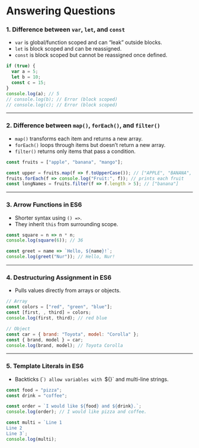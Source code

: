 # Answering Questions

### 1. Difference between `var`, `let`, and `const`

* `var` is global/function scoped and can “leak” outside blocks.
* `let` is block scoped and can be reassigned.
* `const` is block scoped but cannot be reassigned once defined.

```js
if (true) {
  var a = 5;
  let b = 10;
  const c = 15;
}
console.log(a); // 5
// console.log(b); // Error (block scoped)
// console.log(c); // Error (block scoped)
```

---

### 2. Difference between `map()`, `forEach()`, and `filter()`

* `map()` transforms each item and returns a new array.
* `forEach()` loops through items but doesn’t return a new array.
* `filter()` returns only items that pass a condition.

```js
const fruits = ["apple", "banana", "mango"];

const upper = fruits.map(f => f.toUpperCase()); // ["APPLE", "BANANA", "MANGO"]
fruits.forEach(f => console.log("Fruit:", f)); // prints each fruit
const longNames = fruits.filter(f => f.length > 5); // ["banana"]
```

---

### 3. Arrow Functions in ES6

* Shorter syntax using `() =>`.
* They inherit `this` from surrounding scope.

```js
const square = n => n * n;
console.log(square(6)); // 36

const greet = name => `Hello, ${name}!`;
console.log(greet("Nur")); // Hello, Nur!
```

---

### 4. Destructuring Assignment in ES6

* Pulls values directly from arrays or objects.

```js
// Array
const colors = ["red", "green", "blue"];
const [first, , third] = colors;
console.log(first, third); // red blue

// Object
const car = { brand: "Toyota", model: "Corolla" };
const { brand, model } = car;
console.log(brand, model); // Toyota Corolla
```

---

### 5. Template Literals in ES6

* Backticks (\``) allow variables with `\${}\` and multi-line strings.

```js
const food = "pizza";
const drink = "coffee";

const order = `I would like ${food} and ${drink}.`;
console.log(order); // I would like pizza and coffee.

const multi = `Line 1
Line 2
Line 3`;
console.log(multi);
```